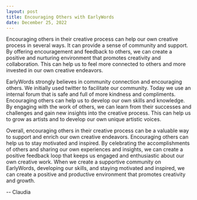 ```yaml
---
layout: post
title: Encouraging Others with EarlyWords
date: December 25, 2022
---
```

Encouraging others in their creative process can help our own creative process in several ways. It can provide a sense of community and support. By offering encouragement and feedback to others, we can create a positive and nurturing environment that promotes creativity and collaboration. This can help us to feel more connected to others and more invested in our own creative endeavors.

EarlyWords strongly believes in community connection and encouraging others. We initially used twitter to facilitate our community. Today we use an internal forum that is safe and full of more kindness and compliments. Encouraging others can help us to develop our own skills and knowledge. By engaging with the work of others, we can learn from their successes and challenges and gain new insights into the creative process. This can help us to grow as artists and to develop our own unique artistic voices.

Overall, encouraging others in their creative process can be a valuable way to support and enrich our own creative endeavors. Encouraging others can help us to stay motivated and inspired. By celebrating the accomplishments of others and sharing our own experiences and insights, we can create a positive feedback loop that keeps us engaged and enthusiastic about our own creative work. When we create a supportive community on EarlyWords, developing our skills, and staying motivated and inspired, we can create a positive and productive environment that promotes creativity and growth.

-- Claudia
